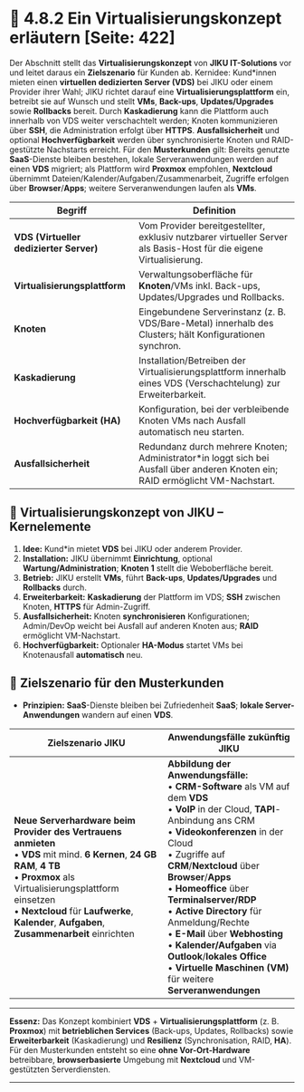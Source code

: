 # 🧩 4.8.2 Ein Virtualisierungskonzept erläutern [Seite: 422]

Der Abschnitt stellt das **Virtualisierungskonzept** von **JIKU IT-Solutions** vor und leitet daraus ein **Zielszenario** für Kunden ab. Kernidee: Kund*innen mieten einen **virtuellen dedizierten Server (VDS)** bei JIKU oder einem Provider ihrer Wahl; JIKU richtet darauf eine **Virtualisierungsplattform** ein, betreibt sie auf Wunsch und stellt **VMs**, **Back-ups**, **Updates/Upgrades** sowie **Rollbacks** bereit. Durch **Kaskadierung** kann die Plattform auch innerhalb von VDS weiter verschachtelt werden; Knoten kommunizieren über **SSH**, die Administration erfolgt über **HTTPS**. **Ausfallsicherheit** und optional **Hochverfügbarkeit** werden über synchronisierte Knoten und RAID-gestützte Nachstarts erreicht. 
Für den **Musterkunden** gilt: Bereits genutzte **SaaS**-Dienste bleiben bestehen, lokale Serveranwendungen werden auf einen **VDS** migriert; als Plattform wird **Proxmox** empfohlen, **Nextcloud** übernimmt Dateien/Kalender/Aufgaben/Zusammenarbeit, Zugriffe erfolgen über **Browser**/**Apps**; weitere Serveranwendungen laufen als **VMs**. 

| Begriff                                 | Definition                                                                                                                      |
| --------------------------------------- | ------------------------------------------------------------------------------------------------------------------------------- |
| **VDS (Virtueller dedizierter Server)** | Vom Provider bereitgestellter, exklusiv nutzbarer virtueller Server als Basis-Host für die eigene Virtualisierung.              |
| **Virtualisierungsplattform**           | Verwaltungsoberfläche für **Knoten**/VMs inkl. Back-ups, Updates/Upgrades und Rollbacks.                                        |
| **Knoten**                              | Eingebundene Serverinstanz (z. B. VDS/Bare-Metal) innerhalb des Clusters; hält Konfigurationen synchron.                        |
| **Kaskadierung**                        | Installation/Betreiben der Virtualisierungsplattform innerhalb eines VDS (Verschachtelung) zur Erweiterbarkeit.                 |
| **Hochverfügbarkeit (HA)**              | Konfiguration, bei der verbleibende Knoten VMs nach Ausfall automatisch neu starten.                                            |
| **Ausfallsicherheit**                   | Redundanz durch mehrere Knoten; Administrator*in loggt sich bei Ausfall über anderen Knoten ein; RAID ermöglicht VM-Nachstart.  |

## 🧱 Virtualisierungskonzept von JIKU – Kernelemente

1. **Idee:** Kund*in mietet **VDS** bei JIKU oder anderem Provider. 
2. **Installation:** JIKU übernimmt **Einrichtung**, optional **Wartung/Administration**; **Knoten 1** stellt die Weboberfläche bereit. 
3. **Betrieb:** JIKU erstellt **VMs**, führt **Back-ups**, **Updates/Upgrades** und **Rollbacks** durch. 
4. **Erweiterbarkeit:** **Kaskadierung** der Plattform im VDS; **SSH** zwischen Knoten, **HTTPS** für Admin-Zugriff. 
5. **Ausfallsicherheit:** Knoten **synchronisieren** Konfigurationen; Admin/DevOp weicht bei Ausfall auf anderen Knoten aus; **RAID** ermöglicht VM-Nachstart. 
6. **Hochverfügbarkeit:** Optionaler **HA-Modus** startet VMs bei Knotenausfall **automatisch** neu. 

## 🧭 Zielszenario für den Musterkunden

* **Prinzipien:** **SaaS**-Dienste bleiben bei Zufriedenheit **SaaS**; **lokale Server-Anwendungen** wandern auf einen **VDS**. 

| Zielszenario JIKU                                                                                                                                                                                                                                                                   | Anwendungsfälle zukünftig JIKU                                                                                                                                                                                                                                                                                                                                                                                                                                                                                       |
| ----------------------------------------------------------------------------------------------------------------------------------------------------------------------------------------------------------------------------------------------------------------------------------- | -------------------------------------------------------------------------------------------------------------------------------------------------------------------------------------------------------------------------------------------------------------------------------------------------------------------------------------------------------------------------------------------------------------------------------------------------------------------------------------------------------------------- |
| **Neue Serverhardware beim Provider des Vertrauens anmieten**<br>• **VDS** mit mind. **6 Kernen**, **24 GB RAM**, **4 TB**<br>• **Proxmox** als Virtualisierungsplattform einsetzen<br>• **Nextcloud** für **Laufwerke**, **Kalender**, **Aufgaben**, **Zusammenarbeit** einrichten | **Abbildung der Anwendungsfälle:**<br>• **CRM-Software** als VM auf dem **VDS**<br>• **VoIP** in der Cloud, **TAPI**-Anbindung ans CRM<br>• **Videokonferenzen** in der Cloud<br>• Zugriffe auf **CRM**/**Nextcloud** über **Browser**/**Apps**<br>• **Homeoffice** über **Terminalserver/RDP**<br>• **Active Directory** für Anmeldung/Rechte<br>• **E-Mail** über **Webhosting**<br>• **Kalender/Aufgaben** via **Outlook**/**lokales Office**<br>• **Virtuelle Maschinen (VM)** für weitere **Serveranwendungen** |



---

**Essenz:** Das Konzept kombiniert **VDS** + **Virtualisierungsplattform** (z. B. **Proxmox**) mit **betrieblichen Services** (Back-ups, Updates, Rollbacks) sowie **Erweiterbarkeit** (Kaskadierung) und **Resilienz** (Synchronisation, RAID, **HA**). Für den Musterkunden entsteht so eine **ohne Vor-Ort-Hardware** betreibbare, **browserbasierte** Umgebung mit **Nextcloud** und VM-gestützten Serverdiensten.


---
